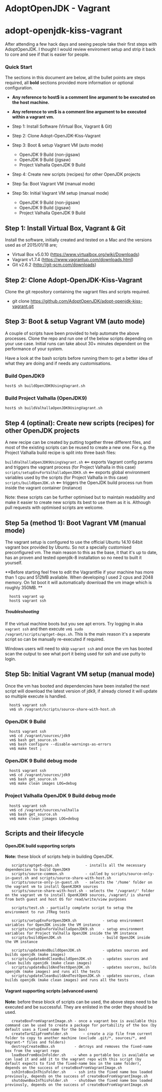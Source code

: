 # AdoptOpenJDK - Vagrant
# adopt-openjdk-kiss-vagrant

After attending a few hack days and seeing people take their first steps with AdoptOpenJDK. I thought I would review enviroment setup and strip it back to core and see if that is easier for people.

### Quick Start
The sections in this document are below, all the bullet points are steps required, all **bold** sections provided more information or optional configuration.
  - **Any reference to host$ is a comment line argument to be executed on the host machine.**
  - **Any reference to vm$ is a comment line argument to be executed within a vagrant vm.**

  - Step 1: Install Software (Virtual Box, Vagrant & Git)
  - Step 2: Clone Adopt-OpenJDK-Kiss-Vagrant
  - Step 3: Boot & setup Vagrant VM (auto mode)
    - OpenJDK 9 Build (non-jigsaw)
    - OpenJDK 9 Build (jigsaw)
    - Project Valhalla OpenJDK 9 Build
  - Step 4: Create new scripts (recipes) for other OpenJDK projects
  - Step 5a: Boot Vagrant VM (manual mode)
  - Step 5b: Initial Vagrant VM setup (manual mode)
    - OpenJDK 9 Build (non-jigsaw)
    - OpenJDK 9 Build (jigsaw)
    - Project Valhalla OpenJDK 9 Build

## Step 1: Install Virtual Box, Vagrant & Git
Install the software, initially created and tested on a Mac and the versions used as of 2015/01/18 are;
  - Virtual Box v5.0.10 (https://www.virtualbox.org/wiki/Downloads)
  - Vagrant v1.7.4 (https://www.vagrantup.com/downloads.html)
  - Git v2.6.2 (http://git-scm.com/downloads)

## Step 2: Clone Adopt-OpenJDK-Kiss-Vagrant
Clone the git repository containing the vagrant files and scripts required.
  - git clone https://github.com/AdoptOpenJDK/adopt-openjdk-kiss-vagrant.git

## Step 3: Boot & setup Vagrant VM (auto mode)

A couple of scripts have been provided to help automate the above processes. Clone the repo and run one of the below scripts depending on your use case. Initial runs can take about 30+ minutes dependent on the performance of your system.

Have a look at the bash scripts before running them to get a better idea of what they are doing and if needs any customisations.

### Build OpenJDK9

```host$ sh buildOpenJDK9UsingVagrant.sh```

### Build Project Valhalla (OpenJDK9)

```host$ sh buildValhallaOpenJDK9UsingVagrant.sh```


## Step 4 (optinal): Create new scripts (recipes) for other OpenJDK projects

A new recipe can be created by putting together three different files, and most of the existing scripts can be reused to create a new one. For e.g. the Project Valhalla build recipe is split into three bash files:

   ```buildValhallaOpenJDK9UsingVagrant.sh```    <== exports Vagrant config params and triggers the vagrant process (for Project Valhalla in this case)<br/>
   ```scripts/setupEnvForValhallaOpenJDK9.sh```  <== exports global environment variables used by the scripts (for Project Valhalla in this case)<br/>
   ```scripts/buildOpenJDK.sh```        <== triggers the OpenJDK build process run from inside the vagrant container (instance) <br/>

Note: these scripts can be further optimised but to maintain readability and make it easier to create new scripts its best to use them as it is. Although pull requests with optimised scripts are welcome.

## Step 5a (method 1): Boot Vagrant VM (manual mode)
The vagrant setup is configured to use the official Ubuntu 14.10 64bit vagrant box provided by Ubuntu. So not a specially customised preconfigured vm. The main reason to this as the base, it that it's up to date, has an proven and tested openjdk-8 installation so no need to built it yourself.

**Before starting feel free to edit the Vagrantfile if your machine has more than 1 cpu and 512MB avaliable. When developing I used 2 cpus and 2048 memory. On 1st boot it will automatically download the vm image which is roughly 350MB. **

```
  host$ vagrant up
  host$ vagrant ssh
```

##### Troubleshooting
If the virtual machine boots but you see apt errors. Try logging in aka <code>vagrant ssh</code> and then execute <code>vm$ sudo /vagrant/scripts/aptget-deps.sh</code>. This is the main reason it's a seperate script so can be manually re-executed if required.

Windows users will need to skip <code>vagrant ssh</code> and once the vm has booted scan the output to see what port it being used for ssh and use putty to login.

## Step 5b: Initial Vagrant VM setup (manual mode)
Once the vm has booted and dependencies have been installed the next script will download the latest version of jdk9, if already cloned it will update so multiple execute is handled.

```
  host$ vagrant ssh
  vm$ sh /vagrant/scripts/source-share-with-host.sh
```

### OpenJDK 9 Build
```
  host$ vagrant ssh
  vm$ cd /vagrant/sources/jdk9
  vm$ bash get_source.sh
  vm$ bash configure --disable-warnings-as-errors
  vm$ make test ;
```

### OpenJDK 9 Build debug mode
```
  host$ vagrant ssh
  vm$ cd /vagrant/sources/jdk9
  vm$ bash get_source.sh
  vm$ make clean images LOG=debug
```

### Project Valhalla OpenJDK 9 Build debug mode
```
  host$ vagrant ssh
  vm$ cd /vagrant/sources/valhalla
  vm$ bash get_source.sh
  vm$ make clean jimages LOG=debug
```

## Scripts and their lifecycle

#### OpenJDK build supporting scripts
<b>Note:</b> these block of scripts help in building OpenJDK.
```
   scripts/aptget-deps.sh            - installs all the necessary dependencies to build OpenJDK9
   scripts/source-common.sh          - called by scripts/source-only-in-guest.sh and scripts/source-share-with-host.sh
   scripts/source-only-in-guest.sh   - selects the '/home' folder on the vagrant vm to install OpenKJDK9 sources
   scripts/source-share-with-host.sh - selects the '/vagrant/' folder on the vagrant vm to install OpenKJDK9 sources, /vagrant/ is shared from both guest and host OS for read/write/view purposes
   
   scripts/test.sh - partially complete script to setup the environment to run JTReg tests

   scripts/setupEnvForOpenJDK9.sh            - setup environment variables for OpenJDK inside the VM instance
   scripts/setupEnvForValhallaOpenJDK9.sh    - setup environment variables for Project Valhalla OpenJDK inside the VM instance
   scripts/buildOpenJDK.sh                   - build OpenJDK inside the VM instance
   
   scripts/updateAndBuildOpenJDK.sh          - updates sources and builds openjdk (make images)
   scripts/updateAndCleanBuildOpenJDK.sh     - updates sources and clean builds openjdk (make clean images)
   scripts/updateBuildAndTestOpenJDK.sh      - updates sources, builds openjdk (make images) and runs all the tests
   scripts/updateCleanBuildAndTestOpenJDK.sh - updates sources, clean builds openjdk (make clean images) and runs all the tests

```

#### Vagrant supporting scripts (advanced users)
<b>Note:</b> before these block of scripts can be used, the above steps need to be executed and be successful. They are enlisted in the order they should be used.
```
   createBoxFromVagrantImage.sh - once a vagrant box is available this command can be used to create a package for portability of the box (by default uses a fixed name for the box)
   createTarGZipFromFolder.sh       - create a zip file from current folder to copy to another machine (exclude .git/*, sources/*, and Vagrant-* files and folders)
   destroyCreatedBox.sh         - detroys and removes the fixed-name box from the vagrant repo
   loadboxFromBoxInFolder.sh    - when a portable box is available we can load it and add it to the vagrant repo with this script (by default expects to find the fixed-name box in the same folder), depends on the success of createBoxFromVagrantImage.sh
   sshIntoBoxInThisFolder.sh    - ssh into the fixed name box loaded previously, depends on the success of createBoxFromVagrantImage.sh
   shutdownBoxInThisFolder.sh   - shutdown the fixed name box loaded previously, depends on the success of createBoxFromVagrantImage.sh
```
